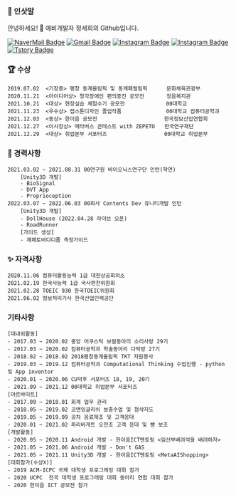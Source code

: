 ### 🌸 인삿말

안녕하세요! 🙌
예비개발자 정세희의 Github입니다.



[![NaverMail Badge](https://img.shields.io/badge/Naver-brightgreen?style=for-the-badge&logo=Naver&logoColor=white&link=mailto:zanne1218@naver.com)](mailto:zanne1218@naver.com)
[![Gmail Badge](https://img.shields.io/badge/Gmail-d14836?style=for-the-badge&logo=Gmail&logoColor=white&link=mailto:zanne1218@gmail.com)](mailto:zanne1218@gmail.com)  [![Instagram Badge](https://img.shields.io/badge/Instagram-FF69B4?style=for-the-badge&logo=instagram&logoColor=white&link=https://www.instagram.com/saying.me)](https://www.instagram.com/saying.me) [![Instagram Badge](https://img.shields.io/badge/Eatstagram-blueviolet?style=for-the-badge&logo=instagram&logoColor=white&link=https://www.instagram.com/pr252nt)](https://www.instagram.com/pr252nt)  [![Tstory Badge](https://img.shields.io/badge/T_story-black?style=for-the-badge&link=https://saying-me.tistory.com)](https://saying-me.tistory.com)


### 🏆 수상
    2019.07.02  <기장증> 평창 동계올림픽 및 동계패럴림픽      문화체육관광부
    2020.11.21  <아이디어상> 청각장애인 편의증진 공모전       청음복지관
    2021.10.21  <대상> 현장실습 체험수기 공모전             00대학교
    2021.11.23  <우수상> 캡스톤디자인 졸업작품              00대학교 컴퓨터공학과
    2021.12.03  <동상> 한이음 공모전                     한국정보산업연합회
    2021.12.27  <이사장상> 메타버스 콘테스트 with ZEPETO   한국연구재단
    2021.12.29  <대상> 취업본부 서포터즈                  00대학교 취업본부

### 💼 경력사항
    2021.03.02 ~ 2021.08.31 00연구원 바이오닉스연구단 인턴(학연)
        [Unity3D 개발]
        - BioSignal
        - DVT App
        - Proprioception
    2022.03.07 ~ 2022.06.03 00회사 Contents Dev 유니티개발 인턴
        [Unity3D 개발]
        - DollHouse (2022.04.28 라이브 오픈)
        - RoadRunner
        [가이드 생성]
        - 제페토바디디폼 측정가이드

### ✨ 자격사항
    2020.11.06 컴퓨터활용능력 1급 대한상공회의소
    2021.02.19 한국사능력 1급 국사편찬위원회
    2021.02.28 TOEIC 930 한국TOEIC위원회
    2021.06.02 정보처리기사 한국산업인력공단

### 기타사항
    [대내외활동]
    - 2017.03 ~ 2020.02 중앙 어쿠스틱 보컬동아리 소리사랑 29기
    - 2017.03 ~ 2020.02 컴퓨터공학과 학술동아리 다락방 27기
    - 2018.02 ~ 2018.02 2018평창동계올림픽 TKT 자원봉사
    - 2019.03 ~ 2019.12 컴퓨터공학과 Computational Thinking 수업진행 - python 및 App inventor
    - 2020.01 ~ 2020.06 CU덕후 서포터즈 18, 19, 20기
    - 2021.09 ~ 2021.12 00대학교 취업본부 서포터즈
    [아르바이트]
    - 2017.09 ~ 2018.01 회계 업무 관리
    - 2018.05 ~ 2019.02 코앤잉글리쉬 보충수업 및 첨삭지도
    - 2019.05 ~ 2019.09 공차 음료제조 및 고객응대
    - 2020.01 ~ 2021.02 파리바게트 오전조 고객 응대 및 빵 보조
    [개발활동]
    - 2020.05 ~ 2020.11 Android 개발 - 한이음ICT멘토링 <임산부배려석을 배려하자>
    - 2021.05 ~ 2021.06 Android 개발 - Don't GAS
    - 2021.05 ~ 2021.11 Unity3D 개발 - 한이음ICT멘토링 <MetaAIShopping>
    [대회참가(수상X)]
    - 2019 ACM-ICPC 국제 대학생 프로그래밍 대회 참가
    - 2020 UCPC  전국 대학생 프로그래밍 대회 동아리 연합 대회 참가
    - 2020 한이음 ICT 공모전 참가

<!--
**SayisMe/SayisMe** is a ✨ _special_ ✨ repository because its `README.md` (this file) appears on your GitHub profile.

Here are some ideas to get you started:

- 🔭 I’m currently working on ...
- 🌱 I’m currently learning ...
- 👯 I’m looking to collaborate on ...
- 🤔 I’m looking for help with ...
- 💬 Ask me about ...
- 📫 How to reach me: ...
- 😄 Pronouns: ...
- ⚡ Fun fact: ...
-->

